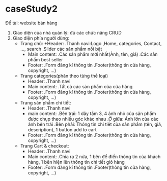 # caseStudy2

Đề tài: website bán hàng 

1. Giao diện của nhà quản lý: đủ các chức năng CRUD
2. Giao diện phía người dùng:
	- Trang chủ: 
		+Header: 
			.Thanh navi:Logo ,Home, categories, Contact, ..., search
			.Slider các sản phẩm nổi bật
		+ Main content:
			.Các sản phẩm mới nhất(Ảnh, tên, giá)
			.Các sản phẩm best seller
		+ Footer:
			.Form đăng kí thông tin
			.Footer(thông tin cửa hàng, copyright, ...) 
	- Trang categories(phân theo từng thể loại)
		+ Header: 
			.Thanh navi
		+ Main content:
			.Tất cả các sản phẩm của cửa hàng
		+ Footer:
			.Form đăng kí thông tin
			.Footer(thông tin cửa hàng, copyright, ...) 
	- Trang sản phẩm chi tiết:
		+ Header: 
			.Thanh navi
		+ main content:
			.Bên trái: 1 dãy tầm 3, 4 ảnh nhỏ của sản phẩm được chụp theo nhiều góc khác nhau
			.Ở giữa: Ảnh lớn của các ảnh bên trái
			.Bên phải: Thông tin chi tiết của sản phẩm (tên, giá, description), 1 button add to cart
		+ Footer:
			.Form đăng kí thông tin
			.Footer(thông tin cửa hàng, copyright, ...)
	- Trang Cart & checkout:
		+ Header: 
			.Thanh navi
		+ Main content:
			.Chia ra 2 nửa, 1 bên để điền thông tin của khách hàng, 1 bên hiện lên thông tin chi tiết giỏ hàng
		 + Footer:
			.Form đăng kí thông tin
			.Footer(thông tin cửa hàng, copyright, ...)		
		
		
		
	
	